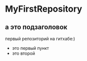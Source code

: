 # MyFirstRepository
## а это подзаголовок
первый репозиторий на гитхабе:)
* это первый пункт
* это второй
